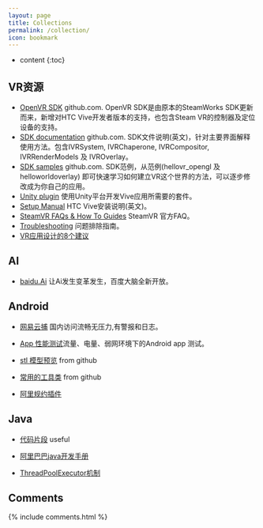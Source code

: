 ```yaml
---
layout: page
title: Collections
permalink: /collection/
icon: bookmark
---
```


* content
{:toc}



## VR资源

* [OpenVR SDK](https://github.com/ValveSoftware/openvr)  github.com. OpenVR SDK是由原本的SteamWorks SDK更新而来，新增对HTC Vive开发者版本的支持，也包含Steam VR的控制器及定位设备的支持。
* [SDK documentation](https://github.com/ValveSoftware/openvr/wiki/API-Documentation)   github.com. SDK文件说明(英文)，针对主要界面解释使用方法。包含IVRSystem, IVRChaperone, IVRCompositor, IVRRenderModels 及 IVROverlay。
* [SDK samples](https://github.com/ValveSoftware/openvr/tree/master/samples)    github.com. SDK范例，从范例(hellovr_opengl 及 helloworldoverlay) 即可快速学习如何建立VR这个世界的方法，可以逐步修改成为你自己的应用。
* [Unity plugin](https://www.assetstore.unity3d.com/en/#!/content/32647) 使用Unity平台开发Vive应用所需要的套件。
* [Setup Manual](https://steamcdn-a.akamaihd.net/apps/steamvr/vr_setup.pdf) HTC Vive安装说明(英文)。
* [SteamVR FAQs & How To Guides](https://developer.valvesoftware.com/wiki/SteamVR) SteamVR 官方FAQ。
* [Troubleshooting](https://developer.valvesoftware.com/wiki/SteamVR/Troubleshooting) 问题排除指南。
* [VR应用设计的8个建议](http://geek.csdn.net/news/detail/110018)

## AI

* [baidu.Ai](https://ai.baidu.com/) 让Ai发生变革发生，百度大脑全新开放。

## Android

* [网易云捕](http://crash.163.com/) 国内访问流畅无压力,有警报和日志。

* [App 性能测试](http://mtc.baidu.com/academy/detail/article/152)流量、电量、弱网环境下的Android app 测试。

* [stl 模型预览](https://github.com/zhe8300975/STLShowView) from github

* [常用的工具类](https://github.com/l123456789jy/Lazy) from github

* [阿里规约插件](http://www.cnblogs.com/plokmju/p/7670481.html#3814371)

## Java

* [代码片段](https://git.oschina.net/gists) useful

* [阿里巴巴java开发手册](https://zhuanlan.zhihu.com/p/25157253)

* [ThreadPoolExecutor机制](http://825635381.iteye.com/blog/2184680)

## Comments

{% include comments.html %}

